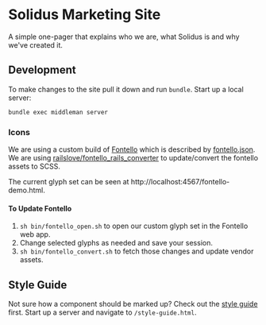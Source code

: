 # Solidus Marketing Site

A simple one-pager that explains who we are, what Solidus is and why we've created it.

## Development

To make changes to the site pull it down and run `bundle`. Start up a local server:

    bundle exec middleman server

### Icons

We are using a custom build of [Fontello](http://fontello.com/) which is
described by [fontello.json][1]. We are using [railslove/fontello_rails_converter][2]
to update/convert the fontello assets to SCSS.

The current glyph set can be seen at http://localhost:4567/fontello-demo.html.

#### To Update Fontello

1. `sh bin/fontello_open.sh` to open our custom glyph set in the Fontello web app.
2. Change selected glyphs as needed and save your session.
3. `sh bin/fontello_convert.sh` to fetch those changes and update vendor assets.

## Style Guide

Not sure how a component should be marked up? Check out the [style guide](http://localhost:4567/style-guide.html) first. Start up a server and navigate to `/style-guide.html`.

[1]: https://github.com/solidusio/solidus-site/blob/master/data/fontello.json
[2]: https://github.com/railslove/fontello_rails_converter
